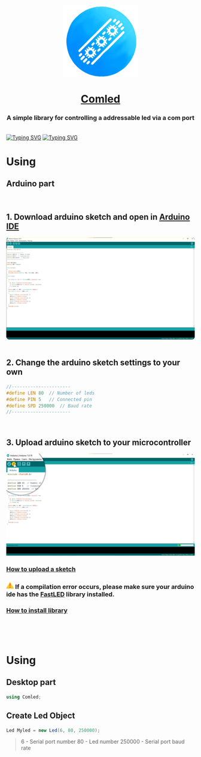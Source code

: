 <a href="https://github.com/yakcom/Vkontakte.Bot/releases/">
<p align="center"><img  width="200" src="https://github.com/yakcom/Comled/blob/master/.github/Led.png"/></p>
<h1 align="center">Comled</h1></a>
<h3 align="center">A simple library for controlling a addressable led via a com port</h3><br>
<a href="https://www.nuget.org/packages/Vkontakte.Bot"><img src="https://readme-typing-svg.herokuapp.com?font=Fira+Code&size=25&pause=100000&duration=3000&color=4392E7&center=true&vCenter=true&width=1000&lines=Download+NuGet+Release" alt="Typing SVG" /></a>
<a href="https://minhaskamal.github.io/DownGit/#/home?url=https://github.com/yakcom/Comled/blob/master/Arduino/Arduino.ino"><img src="https://readme-typing-svg.herokuapp.com?font=Fira+Code&size=25&pause=100000&duration=3000&color=00979c&center=true&vCenter=true&width=1000&lines=Download+Arduino+Sketch" alt="Typing SVG" /></a>

# Using
## Arduino part
<br><h2>1. Download arduino sketch and open in <a href="https://github.com/yakcom/Comled/blob/master/.github/ArduinoLoad.png">Arduino IDE</a></h2>
<a href="https://minhaskamal.github.io/DownGit/#/home?url=https://github.com/yakcom/Comled/blob/master/Arduino/Arduino.ino"><img src="https://github.com/yakcom/Comled/blob/master/.github/ArduinoLoad.png" /></a><br><br>
<h2>2. Сhange the arduino sketch settings to your own</h2>

```c++
//----------------------
#define LEN 80  // Number of leds
#define PIN 5   // Connected pin
#define SPD 250000  // Baud rate
//----------------------
```
<br><h2>3. Upload arduino sketch to your microcontroller </h2>
<img src="https://github.com/yakcom/Comled/blob/master/.github/Upload.png" />
<h3><a href="https://create.arduino.cc/projecthub/yeshvanth_muniraj/getting-started-with-arduino-bcb879">How to upload a sketch</a></h3>
<h3><img width="20" src="https://github.com/yakcom/Comled/blob/master/.github/Warning.png" /> If a compilation error occurs, please make sure your arduino ide has the <a href="https://github.com/FastLED/FastLED">FastLED</a> library installed.</h3>
<h3><a href="https://docs.arduino.cc/software/ide-v1/tutorials/installing-libraries">How to install library</a></h3><br><br><br>

# Using
## Desktop part

```c#
using Comled;
```
## Create Led Object
```c#
Led Myled = new Led(6, 80, 250000);
```
> 6 - Serial port number
> 80 - Led number
> 250000 - Serial port baud rate

